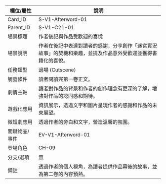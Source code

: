 | 欄位/屬性 | 說明 |
|---|---|
| Card_ID | S-V1-Afterword-01 |
| Parent_ID | S-V1-C21-01 |
| 場景標題 | 作者後記與作品受歡迎的喜悅 |
| 場景說明 | 作者在後記中表達對讀者的感謝，分享創作「迷宮實況故事」的契機和樂趣，並提及作品意外受歡迎並獲得書籍化的喜悅。 |
| 任務類型 | 過場 (Cutscene) |
| 觸發條件 | 讀者閱讀完第一卷正文。 |
| 劇情主軸 | 讀者對作品的背景和作者的創作理念有更深的了解，增強對作品的認同感和期待。 |
| 遊戲化應用 | 資訊展示，透過文字和圖片呈現作者的感謝和作品的未來展望。 |
| 微短劇應用 | 透過作者的旁白和文字，營造溫馨的氛圍。 |
| 關鍵物品/事件 | EV-V1-Afterword-01 |
| 登場角色 | CH-09 |
| 分支/選項 | 無 |
| 備註 | 透過作者的個人視角，為讀者提供作品幕後的故事，並為第二卷的內容預熱。 |
